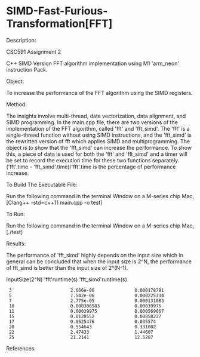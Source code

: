 # SIMD-Fast-Furious-Transformation[FFT]

Description:

CSC591 Assignment 2

C++ SIMD Version FFT algorithm implementation using M1 'arm_neon' instruction Pack. 


Object:

To increase the performance of the FFT algorithm using the SIMD registers. 


Method:

The insights involve multi-thread, data vectorization, data alignment, and SIMD programming. In the main.cpp file, there are two versions of the implementation of the FFT algorithm, called 'fft' and 'fft_simd'. The 'fft' is a single-thread function without using SIMD instructions, and the 'fft_simd' is the rewritten version of fft which applies SIMD and multiprogramming. The object is to show that the 'fft_simd' can increase the performance. To show this, a piece of data is used for both the 'fft' and 'fft_simd' and a timer will be set to record the execution time for these two functions separately. ('fft'.time - 'fft_simd'.time)/'fft'.time is the percentage of performance increase. 


To Build The Executable File:

Run the following command in the terminal Window on a M-series chip Mac,
[Clang++ -std=c++11 main.cpp -o test]


To Run:

Run the following command in the terminal Window on a M-series chip Mac,
[./test]

Results:

The performance of 'fft_simd' highly depends on the input size which in general can be concluded that when the input size is 2^N, the performance of fft_simd is better than the input size of 2^(N-1).

InputSize(2^N)            'fft'runtime(s)            'fft_simd'runtime(s)

     3                      2.666e-06               0.000178791
     5                      7.542e-06               0.000225334
     7                      2.775e-05               0.000131083
     10                     0.000306583             0.00039975
     11                     0.00039975              0.000569667
     15                     0.0128552               0.00858237
     17                     0.0525476               0.035574
     20                     0.554643                0.331002
     22                     2.47433                 1.44607
     25                     21.2141                 12.5287
 
References:


